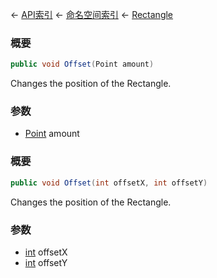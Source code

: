 ← [API索引](Api-Index) ← [命名空间索引](Namespace-Index) ← [Rectangle](VRageMath.Rectangle)

### 概要

```csharp
public void Offset(Point amount)
```

Changes the position of the Rectangle.

### 参数

* [Point](VRageMath.Point) amount
### 概要

```csharp
public void Offset(int offsetX, int offsetY)
```

Changes the position of the Rectangle.

### 参数

* [int](https://docs.microsoft.com/en-us/dotnet/api/System.Int32?view=netframework-4.6) offsetX
* [int](https://docs.microsoft.com/en-us/dotnet/api/System.Int32?view=netframework-4.6) offsetY
